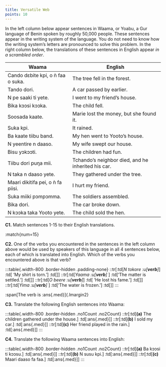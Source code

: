 ```yaml
---
title: Versatile Web
points: 10
---
```


In the left column below appear sentences in Waama, or Yoabu, a Gur language of Benin spoken by roughly
50,000 people. These sentences appear in the writing system of the language. You do not need to know how
the writing system’s letters are pronounced to solve this problem. In the right column below, the translations
of these sentences in English appear *in a scrambled order*.

| Waama | English |
|-|-|
| Cando dɛbite kpi, o ǹ faa o suka.| The tree fell in the forest.|
| Tando dori.| A car passed by earlier.|
| N pe saaki ti yete.| I went to my friend’s house.|
| Bika kɔɔsi kɔɔka.| The child fell.|
| Soosada kaate.| Marie lost the money, but she found it.|
| Suka kpi.| It rained.|
| Ba kaate tiibu band.| My hen went to Yooto’s house.|
| N yeentire n daaso.| My wife swept our house.|
| Bisu yɔkɔɔti.| The children had fun.|
| Tiibu dori puŋa mii.| Tchando’s neighbor died, and he inherited his car.|
| N taka n daaso yete.| They gathered under the tree.|
| Maari dikitifa pei, o ǹ fa piisi.| I hurt my friend.|
| Suka miiki pɔmpɔmma.| The soldiers assembled.|
| Bika dori.| The car broke down.|
| N kɔɔka taka Yooto yete.| The child sold the hen.|


**C1.** Match sentences 1-15 to their English translations.

:match{num=15}

**C2.** One of the verbs you encountered in the sentences in the left column above would be used by speakers
of this language in all 4 sentences below, each of which is translated into English. Which of the verbs you
encountered above is that verb?

:::table{.width-800 .border-hidden .padding-none}
::tr[:td[*N tokore :u[**verb**]*] :td[ ‘My shirt is torn.’] :td[]]
::tr[:td[*Yaama :u[**verb**]* ] :td[‘The matter is settled.’] :td[]]
::tr[:td[*O beere :u[**verb**]*] :td[ ‘He lost his fame.’] :td[]]
::tr[:td[*Yima :u[**verb**]* ] :td[‘The water is frozen.’] :td[]]
:::

:span[The verb is :ans{.med}]{.lmargin2}

**C3.** Translate the following English sentences into Waama:

:::table{.width-800 .border-hidden .no1Count .no2Count}
::tr[:td[**(a)** The children gathered under the house.] :td[:ans{.med}]]
::tr[:td[**(b)** I sold my car.] :td[:ans{.med}]]
::tr[:td[**(c)** Her friend played in the rain.] :td[:ans{.med}]]
:::

**C4.** Translate the following Waama sentences into English:

:::table{.width-800 .border-hidden .no1Count .no2Count}
::tr[:td[**(a)** Ba kɔɔsi ti kɔɔsu.] :td[:ans{.med}]]
::tr[:td[**(b)** N susu kpi.] :td[:ans{.med}]]
::tr[:td[**(c)** Maari daaso fa faa.] :td[:ans{.med}]]
:::